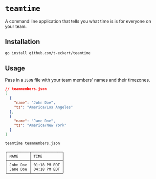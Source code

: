 # `teamtime`

A command line application that tells you what time is is for everyone on your team.

## Installation

``` bash
go install github.com/t-eckert/teamtime
```

## Usage

Pass in a `JSON` file with your team members' names and their timezones.

``` json
// teammembers.json
[
  {
    "name": "John Doe",
    "tz": "America/Los Angeles"
  },
  {
    "name": "Jane Doe",
    "tz": "America/New York"
  }
]
```

``` bash
teamtime teammembers.json
```

``` text
╭──────────┬──────────────╮
│ NAME     │ TIME         │
├──────────┼──────────────┤
│ John Doe │ 01:18 PM PDT │
│ Jane Doe │ 04:18 PM EDT │
╰──────────┴──────────────╯
```
